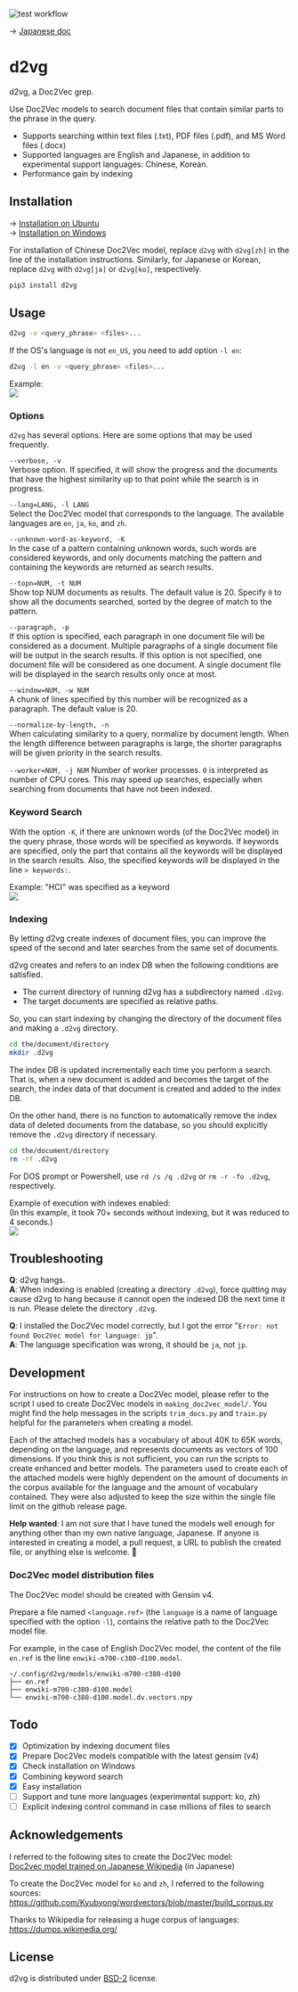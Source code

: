 ![test workflow](https://github.com/tos-kamiya/d2vg/workflows/Tests/badge.svg)

&rarr; [Japanese doc](https://github.com/tos-kamiya/d2vg/blob/main/README.ja_JP.md)

# d2vg

d2vg, a Doc2Vec grep.

Use Doc2Vec models to search document files that contain similar parts to the phrase in the query.

* Supports searching within text files (.txt), PDF files (.pdf), and MS Word files (.docx)
* Supported languages are English and Japanese, in addition to experimental support languages: Chinese, Korean.
* Performance gain by indexing

## Installation

&rarr; [Installation on Ubuntu](docs/installation-on-ubuntu.md)  
&rarr; [Installation on Windows](docs/installation-on-windows.md)  

For installation of Chinese Doc2Vec model, replace `d2vg` with `d2vg[zh]` in the line of the installation instructions.
Similarly, for Japanese or Korean, replace `d2vg` with `d2vg[ja]` or `d2vg[ko]`, respectively.

```sh
pip3 install d2vg
```

## Usage

```sh
d2vg -v <query_phrase> <files>...
```

If the OS's language is not `en_US`, you need to add option `-l en`:

```sh
d2vg -l en -v <query_phrase> <files>...
```

Example:  
![](images/example1.png)

### Options

`d2vg` has several options.  Here are some options that may be used frequently.

`--verbose, -v`  
Verbose option. If specified, it will show the progress and the documents that have the highest similarity up to that point while the search is in progress.

`--lang=LANG, -l LANG`  
Select the Doc2Vec model that corresponds to the language. The available languages are `en`, `ja`, `ko`, and `zh`.

`--unknown-word-as-keyword, -K`  
In the case of a pattern containing unknown words, such words are considered keywords, and only documents matching the pattern and containing the keywords are returned as search results.

`--topn=NUM, -t NUM`  
Show top NUM documents as results. The default value is 20.
Specify `0` to show all the documents searched, sorted by the degree of match to the pattern.

`--paragraph, -p`  
If this option is specified, each paragraph in one document file will be considered as a document. Multiple paragraphs of a single document file will be output in the search results.
If this option is not specified, one document file will be considered as one document. A single document file will be displayed in the search results only once at most.

`--window=NUM, -w NUM`  
A chunk of lines specified by this number will be recognized as a paragraph.
The default value is 20.

`--normalize-by-length, -n`  
When calculating similarity to a query, normalize by document length. When the length difference between paragraphs is large, the shorter paragraphs will be given priority in the search results. 

`--worker=NUM, -j NUM`
Number of worker processes. `0` is interpreted as number of CPU cores.
This may speed up searches, especially when searching from documents that have not been indexed.

### Keyword Search

With the option `-K`, if there are unknown words (of the Doc2Vec model) in the query phrase, those words will be specified as keywords.
If keywords are specified, only the part that contains all the keywords will be displayed in the search results.  Also, the specified keywords will be displayed in the line `> keywords:`.

Example: "HCI" was specified as a keyword  
![](images/example3.png)

### Indexing

By letting d2vg create indexes of document files, you can improve the speed of the second and later searches from the same set of documents.

d2vg creates and refers to an index DB when the following conditions are satisfied.

* The current directory of running d2vg has a subdirectory named `.d2vg`.
* The target documents are specified as relative paths.

So, you can start indexing by changing the directory of the document files and making a `.d2vg` directory.

```sh
cd the/document/directory
mkdir .d2vg
```

The index DB is updated incrementally each time you perform a search.
That is, when a new document is added and becomes the target of the search, the index data of that document is created and added to the index DB.

On the other hand, there is no function to automatically remove the index data of deleted documents from the database, so you should explicitly remove the `.d2vg` directory if necessary.

```sh
cd the/document/directory
rm -rf .d2vg
```

For DOS prompt or Powershell, use `rd /s /q .d2vg` or `rm -r -fo .d2vg`, respectively.

Example of execution with indexes enabled:  
(In this example, it took 70+ seconds without indexing, but it was reduced to 4 seconds.)  
![](images/example2.png)

## Troubleshooting

**Q**: d2vg hangs.  
**A**: When indexing is enabled (creating a directory `.d2vg`), force quitting may cause d2vg to hang because it cannot open the indexed DB the next time it is run. Please delete the directory `.d2vg`.

**Q**: I installed the Doc2Vec model correctly, but I got the error "`Error: not found Doc2Vec model for language: jp`".  
**A**: The language specification was wrong, it should be `ja`, not `jp`.

## Development

For instructions on how to create a Doc2Vec model, please refer to the script I used to create Doc2Vec models in `making_doc2vec_model/`. You might find the help messages in the scripts `trim_docs.py` and `train.py` helpful for the parameters when creating a model.

Each of the attached models has a vocabulary of about 40K to 65K words, depending on the language, and represents documents as vectors of 100 dimensions. If you think this is not sufficient, you can run the scripts to create enhanced and better models.
The parameters used to create each of the attached models were highly dependent on the amount of documents in the corpus available for the language and the amount of vocabulary contained. They were also adjusted to keep the size within the single file limit on the github release page.

**Help wanted**: I am not sure that I have tuned the models well enough for anything other than my own native language, Japanese. If anyone is interested in creating a model, a pull request, a URL to publish the created file, or anything else is welcome. &#x1f647;

### Doc2Vec model distribution files

The Doc2Vec model should be created with Gensim v4.

Prepare a file named `<language.ref>` (the `language` is a name of language specified with the option `-l`), contains the relative path to the Doc2Vec model file.

For example, in the case of English Doc2Vec model, the content of the file `en.ref` is the line `enwiki-m700-c380-d100.model`.

```
~/.config/d2vg/models/enwiki-m700-c380-d100
├── en.ref
├── enwiki-m700-c380-d100.model
└── enwiki-m700-c380-d100.model.dv.vectors.npy
````

## Todo

- [x] Optimization by indexing document files
- [x] Prepare Doc2Vec models compatible with the latest gensim (v4) 
- [x] Check installation on Windows
- [x] Combining keyword search
- [x] Easy installation
- [ ] Support and tune more languages (experimental support: ko, zh)
- [ ] Explicit indexing control command in case millions of files to search

## Acknowledgements

I referred to the following sites to create the Doc2Vec model:  
[Doc2vec model trained on Japanese Wikipedia](https://yag-ays.github.io/project/pretrained_doc2vec_wikipedia) (in Japanese)

To create the Doc2Vec model for `ko` and `zh`, I referred to the following sources:  
https://github.com/Kyubyong/wordvectors/blob/master/build_corpus.py

Thanks to Wikipedia for releasing a huge corpus of languages:  
https://dumps.wikimedia.org/

## License

d2vg is distributed under [BSD-2](https://opensource.org/licenses/BSD-2-Clause) license.
